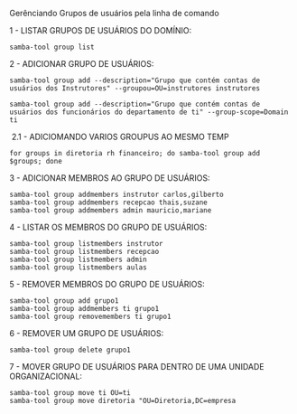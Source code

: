 Gerênciando Grupos de usuários pela linha de comando

1 - LISTAR GRUPOS DE USUÁRIOS DO DOMÍNIO:

```
samba-tool group list
```

2 - ADICIONAR GRUPO DE USUÁRIOS:

```
samba-tool group add --description="Grupo que contém contas de usuários dos Instrutores" --groupou=OU=instrutores instrutores

samba-tool group add --description="Grupo que contém contas de usuários dos funcionários do departamento de ti" --group-scope=Domain ti
```

​	2.1 - ADICIOMANDO VARIOS GROUPUS AO MESMO TEMP

```
for groups in diretoria rh financeiro; do samba-tool group add $groups; done
```

3 - ADICIONAR MEMBROS AO GRUPO DE USUÁRIOS:

```
samba-tool group addmembers instrutor carlos,gilberto
samba-tool group addmembers recepcao thais,suzane
samba-tool group addmembers admin mauricio,mariane
```

4 - LISTAR OS MEMBROS DO GRUPO DE USUÁRIOS:

```
samba-tool group listmembers instrutor
samba-tool group listmembers recepcao
samba-tool group listmembers admin
samba-tool group listmembers aulas
```

5 - REMOVER MEMBROS DO GRUPO DE USUÁRIOS:

```
samba-tool group add grupo1
samba-tool group addmembers ti grupo1
samba-tool group removemembers ti grupo1
```

6 - REMOVER UM GRUPO DE USUÁRIOS:

```
samba-tool group delete grupo1
```

7 - MOVER GRUPO DE USUÁRIOS PARA DENTRO DE UMA UNIDADE ORGANIZACIONAL:

```
samba-tool group move ti OU=ti
samba-tool group move diretoria "OU=Diretoria,DC=empresa
```

